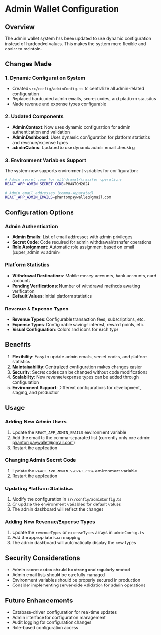 # Admin Wallet Configuration

## Overview
The admin wallet system has been updated to use dynamic configuration instead of hardcoded values. This makes the system more flexible and easier to maintain.

## Changes Made

### 1. Dynamic Configuration System
- Created `src/config/adminConfig.ts` to centralize all admin-related configuration
- Replaced hardcoded admin emails, secret codes, and platform statistics
- Made revenue and expense types configurable

### 2. Updated Components
- **AdminContext**: Now uses dynamic configuration for admin authentication and validation
- **AdminDashboard**: Uses dynamic configuration for platform statistics and revenue/expense types
- **adminClaims**: Updated to use dynamic admin email checking

### 3. Environment Variables Support
The system now supports environment variables for configuration:

```bash
# Admin secret code for withdrawal/transfer operations
REACT_APP_ADMIN_SECRET_CODE=PHANTOM2024

# Admin email addresses (comma-separated)
REACT_APP_ADMIN_EMAILS=phantompaywallet@gmail.com
```

## Configuration Options

### Admin Authentication
- **Admin Emails**: List of email addresses with admin privileges
- **Secret Code**: Code required for admin withdrawal/transfer operations
- **Role Assignment**: Automatic role assignment based on email (super_admin vs admin)

### Platform Statistics
- **Withdrawal Destinations**: Mobile money accounts, bank accounts, card accounts
- **Pending Verifications**: Number of withdrawal methods awaiting verification
- **Default Values**: Initial platform statistics

### Revenue & Expense Types
- **Revenue Types**: Configurable transaction fees, subscriptions, etc.
- **Expense Types**: Configurable savings interest, reward points, etc.
- **Visual Configuration**: Colors and icons for each type

## Benefits

1. **Flexibility**: Easy to update admin emails, secret codes, and platform statistics
2. **Maintainability**: Centralized configuration makes changes easier
3. **Security**: Secret codes can be changed without code modifications
4. **Scalability**: New revenue/expense types can be added through configuration
5. **Environment Support**: Different configurations for development, staging, and production

## Usage

### Adding New Admin Users
1. Update the `REACT_APP_ADMIN_EMAILS` environment variable
2. Add the email to the comma-separated list (currently only one admin: phantompaywallet@gmail.com)
3. Restart the application

### Changing Admin Secret Code
1. Update the `REACT_APP_ADMIN_SECRET_CODE` environment variable
2. Restart the application

### Updating Platform Statistics
1. Modify the configuration in `src/config/adminConfig.ts`
2. Or update the environment variables for default values
3. The admin dashboard will reflect the changes

### Adding New Revenue/Expense Types
1. Update the `revenueTypes` or `expenseTypes` arrays in `adminConfig.ts`
2. Add the appropriate icon mapping
3. The admin dashboard will automatically display the new types

## Security Considerations

- Admin secret codes should be strong and regularly rotated
- Admin email lists should be carefully managed
- Environment variables should be properly secured in production
- Consider implementing server-side validation for admin operations

## Future Enhancements

- Database-driven configuration for real-time updates
- Admin interface for configuration management
- Audit logging for configuration changes
- Role-based configuration access
